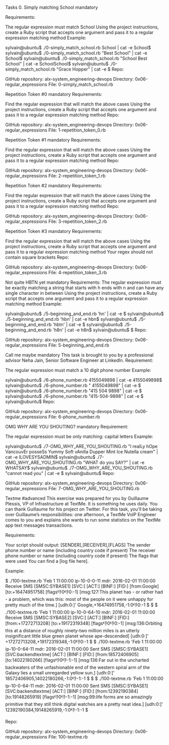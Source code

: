 Tasks 0. Simply matching School mandatory

Requirements:

The regular expression must match School Using the project instructions, create a Ruby script that accepts one argument and pass it to a regular expression matching method Example:

sylvain@ubuntu$ ./0-simply_match_school.rb School | cat -e School$ sylvain@ubuntu$ ./0-simply_match_school.rb "Best School" | cat -e School$ sylvain@ubuntu$ ./0-simply_match_school.rb "School Best School" | cat -e SchoolSchool$ sylvain@ubuntu$ ./0-simply_match_school.rb "Grace Hopper" | cat -e $ Repo:

GitHub repository: alx-system_engineering-devops Directory: 0x06-regular_expressions File: 0-simply_match_school.rb

Repetition Token #0 mandatory
Requirements:

Find the regular expression that will match the above cases Using the project instructions, create a Ruby script that accepts one argument and pass it to a regular expression matching method Repo:

GitHub repository: alx-system_engineering-devops Directory: 0x06-regular_expressions File: 1-repetition_token_0.rb

Repetition Token #1 mandatory
Requirements:

Find the regular expression that will match the above cases Using the project instructions, create a Ruby script that accepts one argument and pass it to a regular expression matching method Repo:

GitHub repository: alx-system_engineering-devops Directory: 0x06-regular_expressions File: 2-repetition_token_1.rb

Repetition Token #2 mandatory
Requirements:

Find the regular expression that will match the above cases Using the project instructions, create a Ruby script that accepts one argument and pass it to a regular expression matching method Repo:

GitHub repository: alx-system_engineering-devops Directory: 0x06-regular_expressions File: 3-repetition_token_2.rb

Repetition Token #3 mandatory
Requirements:

Find the regular expression that will match the above cases Using the project instructions, create a Ruby script that accepts one argument and pass it to a regular expression matching method Your regex should not contain square brackets Repo:

GitHub repository: alx-system_engineering-devops Directory: 0x06-regular_expressions File: 4-repetition_token_3.rb

Not quite HBTN yet mandatory Requirements:
The regular expression must be exactly matching a string that starts with h ends with n and can have any single character in between Using the project instructions, create a Ruby script that accepts one argument and pass it to a regular expression matching method Example:

sylvain@ubuntu$ ./5-beginning_and_end.rb 'hn' | cat -e $ sylvain@ubuntu$ ./5-beginning_and_end.rb 'hbn' | cat -e hbn$ sylvain@ubuntu$ ./5-beginning_and_end.rb 'hbtn' | cat -e $ sylvain@ubuntu$ ./5-beginning_and_end.rb 'h8n' | cat -e h8n$ sylvain@ubuntu$ $ Repo:

GitHub repository: alx-system_engineering-devops Directory: 0x06-regular_expressions File: 5-beginning_and_end.rb

Call me maybe mandatory This task is brought to you by a professional advisor Neha Jain, Senior Software Engineer at LinkedIn.
Requirement:

The regular expression must match a 10 digit phone number Example:

sylvain@ubuntu$ ./6-phone_number.rb 4155049898 | cat -e 4155049898$ sylvain@ubuntu$ ./6-phone_number.rb " 4155049898" | cat -e $ sylvain@ubuntu$ ./6-phone_number.rb "415 504 9898" | cat -e $ sylvain@ubuntu$ ./6-phone_number.rb "415-504-9898" | cat -e $ sylvain@ubuntu$ Repo:

GitHub repository: alx-system_engineering-devops Directory: 0x06-regular_expressions File: 6-phone_number.rb

OMG WHY ARE YOU SHOUTING? mandatory
Requirement:

The regular expression must be only matching: capital letters Example:

sylvain@ubuntu$ ./7-OMG_WHY_ARE_YOU_SHOUTING.rb "I realLy hOpe VancouvEr posseSs Yummy Soft vAnilla Dupper Mint Ice Nutella cream" | cat -e ILOVESYSADMIN$ sylvain@ubuntu$ ./7-OMG_WHY_ARE_YOU_SHOUTING.rb "WHAT do you SAY?" | cat -e WHATSAY$ sylvain@ubuntu$ ./7-OMG_WHY_ARE_YOU_SHOUTING.rb "cannot read you" | cat -e $ sylvain@ubuntu$ Repo:

GitHub repository: alx-system_engineering-devops Directory: 0x06-regular_expressions File: 7-OMG_WHY_ARE_YOU_SHOUTING.rb

Textme #advanced This exercise was prepared for you by Guillaume Plessis, VP of Infrastructure at TextMe. It is something he uses daily. You can thank Guillaume for his project on Twitter.
For this task, you’ll be taking over Guillaume’s responsibilities: one afternoon, a TextMe VoIP Engineer comes to you and explains she wants to run some statistics on the TextMe app text messages transactions.

Requirements:

Your script should output: [SENDER],[RECEIVER],[FLAGS] The sender phone number or name (including country code if present) The receiver phone number or name (including country code if present) The flags that were used You can find a [log file here].

Example:

$ ./100-textme.rb 'Feb 1 11:00:00 ip-10-0-0-11 mdr: 2016-02-01 11:00:00 Receive SMS [SMSC:SYBASE1] [SVC:] [ACT:] [BINF:] [FID:] [from:Google] [to:+16474951758] [flags👎0👎0:-1] [msg:127:This planet has - or rather had - a problem, which was this: most of the people on it were unhappy for pretty much of the time.] [udh:0:]' Google,+16474951758,-1:0👎0:-1 $ $ $ ./100-textme.rb 'Feb 1 11:00:00 ip-10-0-64-10 mdr: 2016-02-01 11:00:00 Receive SMS [SMSC:SYBASE2] [SVC:] [ACT:] [BINF:] [FID:] [from:+17272713208] [to:+19172319348] [flags👎0👎0:-1] [msg:136:Orbiting this at a distance of roughly ninety-two million miles is an utterly insignificant little blue green planet whose ape-descended] [udh:0:]' +17272713208,+19172319348,-1:0👎0:-1 $ $ ./100-textme.rb 'Feb 1 11:00:00 ip-10-0-64-11 mdr: 2016-02-01 11:00:00 Sent SMS [SMSC:SYBASE1] [SVC:backendtextme] [ACT:] [BINF:] [FID:] [from:18572406905] [to:14022180266] [flags👎0👎-1:-1] [msg:136:Far out in the uncharted backwaters of the unfashionable end of the western spiral arm of the Galaxy lies a small unregarded yellow sun.] [udh:0:]' 18572406905,14022180266,-1:0👎-1:-1 $ $ $ ./100-textme.rb 'Feb 1 11:00:00 ip-10-0-64-11 mdr: 2016-02-01 11:00:00 Sent SMS [SMSC:SYBASE1] [SVC:backendtextme] [ACT:] [BINF:] [FID:] [from:12392190384] [to:19148265919] [flags👎0👎-1:-1] [msg:99:life forms are so amazingly primitive that they still think digital watches are a pretty neat idea.] [udh:0:]' 12392190384,19148265919,-1:0👎-1:-1 $

Repo:

GitHub repository: alx-system_engineering-devops Directory: 0x06-regular_expressions File: 100-textme.rb